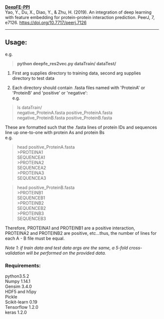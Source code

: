 **[DeepFE-PPI](https://github.com/xal2019/DeepFE-PPI)**  
Yao, Y., Du, X., Diao, Y., & Zhu, H. (2019). An integration of deep learning with feature embedding for protein-protein interaction prediction. PeerJ, 7, e7126. https://doi.org/10.7717/peerj.7126  
 
___
## Usage:  

e.g.  
> **python deepfe_res2vec.py dataTrain/ dataTest/**  

1. First arg supplies directory to training data, second arg supplies directory to test data  

2. Each directory should contain .fasta files named with 'ProteinA' or 'ProteinB' and 'positive' or 'negative':  
e.g.  
> ls dataTrain/  
> negative_ProteinA.fasta  positive_ProteinA.fasta negative_ProteinB.fasta  positive_ProteinB.fasta  

These are formatted such that the .fasta lines of protein IDs and sequences line up one-to-one with protein As and protein Bs  
e.g.  
> head positive_ProteinA.fasta  
> \>PROTEINA1  
> SEQUENCEA1  
> \>PROTEINA2  
> SEQUENCEA2  
> \>PROTEINA3  
> SEQUENCEA3  

> head positive_ProteinB.fasta  
> \>PROTEINB1  
> SEQUENCEB1  
> \>PROTEINB2  
> SEQUENCEB2  
> \>PROTEINB3  
> SEQUENCEB3  

Therefore, PROTEINA1 and PROTEINB1 are a positive interaction, PROTEINA2 and PROTEINB2 are positive, etc...thus, the number of lines for each A - B file must be equal.  

<i>Note 1: if train data and test data args are the same, a 5-fold cross-validation will be performed on the provided data.</i> 

### Requirements:  
python3.5.2  
Numpy 1.14.1  
Gensim 3.4.0  
HDF5 and h5py  
Pickle  
Scikit-learn 0.19  
Tensorflow 1.2.0  
keras 1.2.0  
